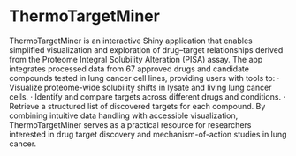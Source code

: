 # ThermoTargetMiner
ThermoTargetMiner is an interactive Shiny application that enables simplified visualization and exploration of drug–target relationships derived from the Proteome Integral Solubility Alteration (PISA) assay. The app integrates processed data from 67 approved drugs and candidate compounds tested in lung cancer cell lines, providing users with tools to:
· Visualize proteome-wide solubility shifts in lysate and living lung cancer cells.
· Identify and compare targets across different drugs and conditions.
· Retrieve a structured list of discovered targets for each compound.
By combining intuitive data handling with accessible visualization, ThermoTargetMiner serves as a practical resource for researchers interested in drug target discovery and mechanism-of-action studies in lung cancer.
